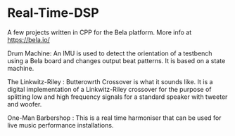 # Real-Time-DSP

A few projects written in CPP for the Bela platform. More info at https://bela.io/

Drum Machine: An IMU is used to detect the orientation of a testbench using a Bela board and changes output beat patterns. It is based on a state machine.

The Linkwitz-Riley : Butterowrth Crossover is what it sounds like. It is a digital implementation of a Linkwitz-Riley crossover for the purpose of splitting low and high frequency signals for a standard speaker with tweeter and woofer.

One-Man Barbershop : This is a real time harmoniser that can be used for live music performance installations.
